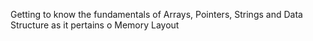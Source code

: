 Getting to know the fundamentals of Arrays, Pointers, Strings and Data Structure as it pertains o Memory Layout
